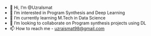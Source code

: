 - 👋 Hi, I’m @UzraIsmat
- 👀 I’m interested in Program Synthesis and Deep Learning
- 🌱 I’m currently learning M.Tech in Data Science
- 💞️ I’m looking to collaborate on Program synthesis projects using DL
- 📫 How to reach me - uzraismat98@gmail.com

<!---
UzraIsmat/UzraIsmat is a ✨ special ✨ repository because its `README.md` (this file) appears on your GitHub profile.
You can click the Preview link to take a look at your changes.
--->
